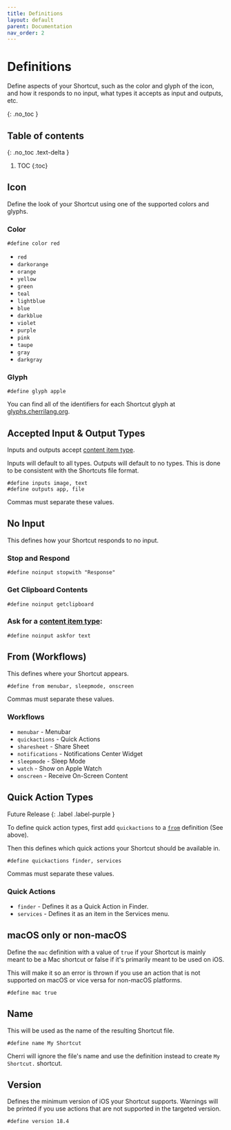 ```yaml
---
title: Definitions
layout: default
parent: Documentation
nav_order: 2
---
```


# Definitions

Define aspects of your Shortcut, such as the color and glyph of the icon, and how it responds
to no input, what types it accepts as input and outputs, etc.

{: .no_toc }

## Table of contents
{: .no_toc .text-delta }

1. TOC
{:toc}

## Icon

Define the look of your Shortcut using one of the supported colors and glyphs.

### Color

```go
#define color red
```

- <span class="color" style="background-color: #ef6065"></span> `red`
- <span class="color" style="background-color: #fd7f60"></span> `darkorange`
- <span class="color" style="background-color: #f39e44"></span> `orange`
- <span class="color" style="background-color: #e7c21c"></span> `yellow`
- <span class="color" style="background-color: #3ac054"></span> `green`
- <span class="color" style="background-color: #00C8A8"></span> `teal`
- <span class="color" style="background-color: #00c2d6"></span> `lightblue`
- <span class="color" style="background-color: #00abef"></span> `blue`
- <span class="color" style="background-color: #3e5db8"></span> `darkblue`
- <span class="color" style="background-color: #7f51b5"></span> `violet`
- <span class="color" style="background-color: #ac6bd7"></span> `purple`
- <span class="color" style="background-color: #e978c6"></span> `pink`
- <span class="color" style="background-color: #9b8e89"></span> `taupe`
- <span class="color" style="background-color: #929e93"></span> `gray`
- <span class="color" style="background-color: #85909a"></span> `darkgray`

### Glyph

```
#define glyph apple
```

You can find all of the identifiers for each Shortcut glyph at [glyphs.cherrilang.org](https://glyphs.cherrilang.org/).

## Accepted Input & Output Types

Inputs and outputs accept [content item type](/language/types.html#content-item-types).

Inputs will default to all types. Outputs will default to no types. This is done to be consistent with the Shortcuts
file format.

```
#define inputs image, text
#define outputs app, file
```

Commas must separate these values.

## No Input

This defines how your Shortcut responds to no input.

### Stop and Respond

```
#define noinput stopwith "Response"
```

### Get Clipboard Contents

```
#define noinput getclipboard
```

### Ask for a [content item type](/language/types.html#content-item-types):

```
#define noinput askfor text
```

## From (Workflows)

This defines where your Shortcut appears.

```
#define from menubar, sleepmode, onscreen
```

Commas must separate these values.

### Workflows

- `menubar` - Menubar
- `quickactions` - Quick Actions
- `sharesheet` - Share Sheet
- `notifications` - Notifications Center Widget
- `sleepmode` - Sleep Mode
- `watch` - Show on Apple Watch
- `onscreen` - Receive On-Screen Content

## Quick Action Types

Future Release
{: .label .label-purple }

To define quick action types, first add `quickactions` to a [`from`](#from-workflows) definition (See above).

Then this defines which quick actions your Shortcut should be available in.

```
#define quickactions finder, services
```

Commas must separate these values.

### Quick Actions

- `finder` - Defines it as a Quick Action in Finder.
- `services` - Defines it as an item in the Services menu.

## macOS only or non-macOS

Define the `mac` definition with a value of `true` if your Shortcut is mainly meant to be a Mac shortcut or false if it's primarily meant to be used on iOS.

This will make it so an error is thrown if you use an action that is not supported on macOS or vice versa for non-macOS platforms.

```
#define mac true
```

## Name

This will be used as the name of the resulting Shortcut file. 

```
#define name My Shortcut
```

Cherri will ignore the file's name and use the definition instead to create `My Shortcut.` shortcut.

## Version

Defines the minimum version of iOS your Shortcut supports. Warnings will be printed if you use actions that are not supported in the targeted version.

```
#define version 18.4
```
